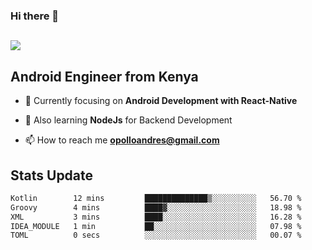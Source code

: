 ### Hi there 👋
<h2 align="left"><img src="https://readme-typing-svg.herokuapp.com?color='blue'&lines=I'm+Andrew+Opollo😊;Welcome+to+my+Github😜"> </h2>

## Android Engineer from Kenya


- 🌱 Currently focusing on **Android Development with React-Native**

- 🔭 Also learning **NodeJs** for Backend Development

- 📫 How to reach me **opolloandres@gmail.com**


## Stats Update
<!--START_SECTION:waka-->

```txt
Kotlin        12 mins         ██████████████▒░░░░░░░░░░   56.70 %
Groovy        4 mins          ████▓░░░░░░░░░░░░░░░░░░░░   18.98 %
XML           3 mins          ████░░░░░░░░░░░░░░░░░░░░░   16.28 %
IDEA_MODULE   1 min           ██░░░░░░░░░░░░░░░░░░░░░░░   07.98 %
TOML          0 secs          ░░░░░░░░░░░░░░░░░░░░░░░░░   00.07 %
```

<!--END_SECTION:waka-->


